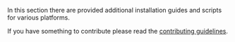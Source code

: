 In this section there are provided additional installation guides and scripts for various platforms.

If you have something to contribute please read the [contributing guidelines](../contributing.md).
